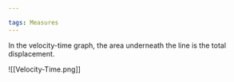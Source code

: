 ```yaml
---

tags: Measures 
---
```


In the velocity-time graph, the area underneath the line is the total displacement.

![[Velocity-Time.png]]